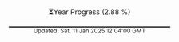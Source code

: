 <p align="center">
⏳Year Progress (2.88 %)<br>
▁▁▁▁▁▁▁▁▁▁▁▁▁▁▁▁▁▁▁▁▁▁▁▁▁▁▁▁▁▁ <br>
<sub>Updated: Sat, 11 Jan 2025 12:04:00 GMT</sub>
</p>

